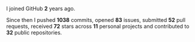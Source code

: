 I joined GitHub **2** years ago.

Since then I pushed **1038** commits, opened **83** issues, submitted **52** pull requests, received **72** stars across **11** personal projects and contributed to **32** public repositories.
